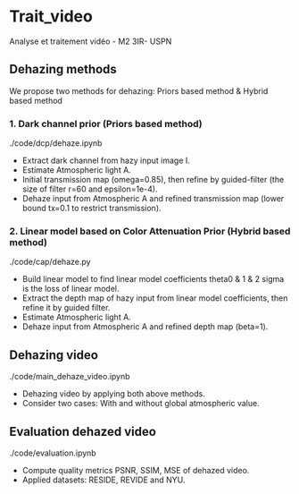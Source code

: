 # Trait_video
Analyse et traitement vidéo - M2 3IR- USPN
## Dehazing methods
We propose two methods for dehazing: Priors based method & Hybrid based method
### 1. Dark channel prior (Priors based method)
./code/dcp/dehaze.ipynb
+ Extract dark channel from hazy input image I.
+ Estimate Atmospheric light A.
+ Initial transmission map (omega=0.85), then refine by guided-filter (the size of filter r=60 and epsilon=1e-4).
+ Dehaze input from Atmospheric A and refined transmission map (lower bound tx=0.1 to restrict transmission).
### 2. Linear model based on Color Attenuation Prior (Hybrid based method)
./code/cap/dehaze.py
+ Build linear model to find linear model coefficients theta0 & 1 & 2 sigma is the loss of linear model.
+ Extract the depth map of hazy input from linear model coefficients, then refine it by guided filter.
+ Estimate Atmospheric light A.
+ Dehaze input from Atmospheric A and refined depth map (beta=1).
## Dehazing video
./code/main_dehaze_video.ipynb
+ Dehazing video by applying both above methods.
+ Consider two cases: With and without global atmospheric value.
## Evaluation dehazed video
./code/evaluation.ipynb
+ Compute quality metrics PSNR, SSIM, MSE of dehazed video.
+ Applied datasets: RESIDE, REVIDE and NYU.
